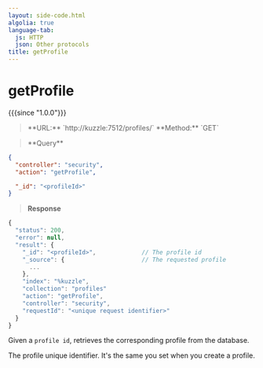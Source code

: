 ```yaml
---
layout: side-code.html
algolia: true
language-tab:
  js: HTTP
  json: Other protocols
title: getProfile
---
```



# getProfile

{{{since "1.0.0"}}}



<blockquote class="js">
<p>
**URL:** `http://kuzzle:7512/profiles/<profileId>`  
**Method:** `GET`
</p>
</blockquote>

<blockquote class="json">
<p>
**Query**
</p>
</blockquote>

```json
{
  "controller": "security",
  "action": "getProfile",

  "_id": "<profileId>"
}
```

>**Response**

```javascript
{
  "status": 200,                     
  "error": null,                     
  "result": {
    "_id": "<profileId>",             // The profile id
    "_source": {                      // The requested profile
      ...
    },
    "index": "%kuzzle",
    "collection": "profiles"
    "action": "getProfile",
    "controller": "security",
    "requestId": "<unique request identifier>"
  }
}
```
Given a `profile id`, retrieves the corresponding profile from the database.

<aside class="notice">
The profile unique identifier. It's the same you set when you create a profile.
</aside>
